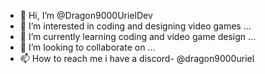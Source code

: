 - 👋 Hi, I’m @Dragon9000UrielDev
- 👀 I’m interested in coding and designing video games ...
- 🌱 I’m currently learning coding and video game design  ...
- 💞️ I’m looking to collaborate on ...
- 📫 How to reach me i have a discord-  @dragon9000uriel

<!---
Dragon9000UrielDev/Dragon9000UrielDev is a ✨ special ✨ repository because its `README.md` (this file) appears on your GitHub profile.
You can click the Preview link to take a look at your changes.
--->
